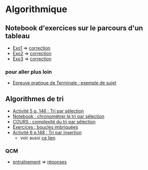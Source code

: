 # Algorithmique
## Notebook d'exercices sur le parcours d'un tableau
* [Exo1](https://github.com/thfruchart/1nsi/blob/main/S9/EXO1_Parcours_Tableau.ipynb) => [correction](https://github.com/thfruchart/1nsi/blob/main/S9/EXO1_Parcours_Tableau_CORRECTION.ipynb)
* [Exo2](https://github.com/thfruchart/1nsi/blob/main/S9/EXO2_Parcours_Tableau.ipynb) => [correction](https://github.com/thfruchart/1nsi/blob/main/S9/EXO2_Parcours_Tableau_CORRECTION.ipynb)
* [Exo3](https://github.com/thfruchart/1nsi/blob/main/S9/EXO3_Parcours_Tableau.ipynb)  => [correction](https://github.com/thfruchart/1nsi/blob/main/S9/EXO3_Parcours_Tableau_CORRECTION.ipynb)

### pour aller plus loin
* [Epreuve pratique de Terminale : exemple de sujet](https://github.com/thfruchart/1nsi/blob/main/S9/SujetEpreuvePratique1.ipynb)


## Algorithmes de tri
* [Activité 5 p. 146 : Tri par sélection](https://www.cahier-nsi.fr/tri_par_selection/)
* [Notebook : chronométrer le tri par sélection](https://github.com/thfruchart/1nsi/blob/main/S9/Chrono_Tri_Selection.ipynb)
* [COURS : complexité du tri par sélection](https://github.com/thfruchart/1nsi/blob/main/S9/COURS_Complexit%C3%A9_TRI.ipynb)
* [Exercices : boucles imbriquées](https://github.com/thfruchart/1nsi/blob/main/S9/Activit%C3%A9_Boucles_imbriqu%C3%A9es.ipynb)
* [Activité 6 p.148 : Tri par insertion](https://www.cahier-nsi.fr/tri_par_insertion/)
  * voir aussi [ce lien](https://interstices.info/les-algorithmes-de-tri/)
### QCM
* [entraînement](https://genumsi.inria.fr/qcm.php?h=087eb74a9ee2ca0627241fbbeada2147)  => [réponses](https://genumsi.inria.fr/qcm-corrige.php?cle=MzAzOzQ5NzsxMjk2OzEyOTc7MTk4OzIwNDszMDc=)

